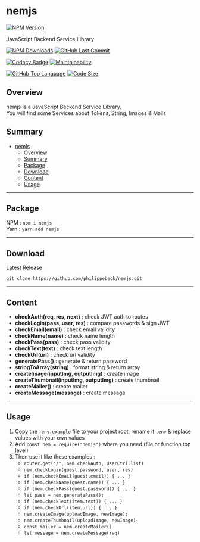 # nemjs

[![NPM Version](https://badgen.net/npm/v/nemjs)](https://www.npmjs.com/package/nemjs)

JavaScript Backend Service Library

[![NPM Downloads](https://badgen.net/npm/dt/nemjs)](https://www.npmjs.com/package/nemjs)
[![GitHub Last Commit](https://img.shields.io/github/last-commit/philippebeck/nemjs.svg?label=Last+Commit)](https://github.com/philippebeck/nemjs/commits/master)

[![Codacy Badge](https://app.codacy.com/project/badge/Grade/6fe8d75b9343429d9b3587e622ac79c9)](https://www.codacy.com/gh/philippebeck/nemjs/dashboard)
[![Maintainability](https://api.codeclimate.com/v1/badges/0641edca905dbe1671ea/maintainability)](https://codeclimate.com/github/philippebeck/nemjs/maintainability)

[![GitHub Top Language](https://img.shields.io/github/languages/top/philippebeck/nemjs.svg?label=JavaScript)](https://github.com/philippebeck/nemjs)
[![Code Size](https://img.shields.io/github/languages/code-size/philippebeck/nemjs.svg?label=Code+Size)](https://github.com/philippebeck/nemjs/tree/master)

## Overview

nemjs is a JavaScript Backend Service Library.  
You will find some Services about Tokens, String, Images & Mails  

## Summary

- [nemjs](#nemjs)
  - [Overview](#overview)
  - [Summary](#summary)
  - [Package](#package)
  - [Download](#download)
  - [Content](#content)
  - [Usage](#usage)

---

## Package

NPM : `npm i nemjs`  
Yarn : `yarn add nemjs`  

---

## Download

[Latest Release](https://github.com/philippebeck/nemjs/releases)  

`git clone https://github.com/philippebeck/nemjs.git`  
  
---

## Content

-   **checkAuth(req, res, next)** : check JWT auth to routes  
-   **checkLogin(pass, user, res)** : compare passwords & sign JWT  
-   **checkEmail(email)** : check email validity  
-   **checkName(name)** : check name length  
-   **checkPass(pass)** : check pass validity  
-   **checkText(text)** : check text length  
-   **checkUrl(url)** : check url validity  
-   **generatePass()** : generate & return password  
-   **stringToArray(string)** : format string & return array   
-   **createImage(inputImg, outputImg)** : create image  
-   **createThumbnail(inputImg, outputImg)** : create thumbnail  
-   **createMailer()** : create mailer  
-   **createMessage(message)** : create message  

---

## Usage

1.  Copy the `.env.example` file to your project root, rename it `.env` & replace values with your own values
2.  Add `const nem = require("nemjs")` where you need (file or function top level)
3.  Then use it like these examples : 
    -  `router.get("/", nem.checkAuth, UserCtrl.list)`  
    -  `nem.checkLogin(guest.password, user, res)`  
    -  `if (nem.checkEmail(guest.email)) { ... }`  
    -  `if (nem.checkName(guest.name)) { ... }`  
    -  `if (nem.checkPass(guest.password)) { ... }`  
    -  `let pass = nem.generatePass();`  
    -  `if (nem.checkText(item.text)) { ... }`  
    -  `if (nem.checkUrl(item.url)) { ... }`  
    -  `nem.createImage(uploadImage, newImage);`  
    -  `nem.createThumbnail(uploadImage, newImage);`  
    -  `const mailer = nem.createMailer()`  
    -  `let message = nem.createMessage(req)`  
